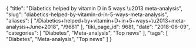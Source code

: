 {
    "title": "Diabetics helped by vitamin D in 5 ways \u2013 meta-analysis",
    "slug": "diabetics-helped-by-vitamin-d-in-5-ways-meta-analysis",
    "aliases": [
        "/Diabetics+helped+by+vitamin+D+in+5+ways+\u2013+meta-analysis+June+2018",
        "/9681"
    ],
    "tiki_page_id": 9681,
    "date": "2018-06-09",
    "categories": [
        "Diabetes",
        "Meta-analysis",
        "Top news"
    ],
    "tags": [
        "Diabetes",
        "Meta-analysis",
        "Top news"
    ]
}
